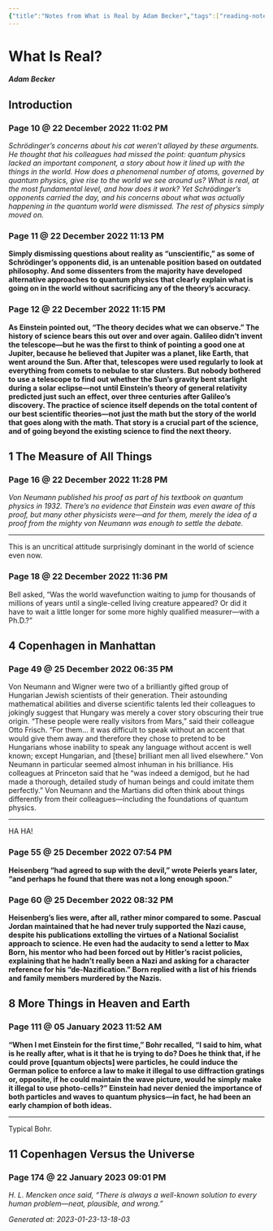 ```yaml
---
{"title":"Notes from What is Real by Adam Becker","tags":["reading-note"],"created":"2023-01-23T14:00:35+06:00","updated":"2023-01-23T15:20:53+06:00","dg-publish":true,"dg-note-icon":"stone","dg-path":"Reading/Notes and Highlights/What is Real by Adam Becker.md","permalink":"/reading/notes-and-highlights/what-is-real-by-adam-becker/","dgPassFrontmatter":true,"noteIcon":"stone"}
---
```


# What Is Real?
##### Adam Becker

## Introduction
### Page 10 @ 22 December 2022 11:02 PM
*Schrödinger’s concerns about his cat weren’t allayed by these arguments. He thought that his colleagues had missed the point: quantum physics lacked an important component, a story about how it lined up with the things in the world. How does a phenomenal number of atoms, governed by quantum physics, give rise to the world we see around us? What is real, at the most fundamental level, and how does it work? Yet Schrödinger’s opponents carried the day, and his concerns about what was actually happening in the quantum world were dismissed. The rest of physics simply moved on.*

### Page 11 @ 22 December 2022 11:13 PM
**Simply dismissing questions about reality as “unscientific,” as some of Schrödinger’s opponents did, is an untenable position based on outdated philosophy. And some dissenters from the majority have developed alternative approaches to quantum physics that clearly explain what is going on in the world without sacrificing any of the theory’s accuracy.**

### Page 12 @ 22 December 2022 11:15 PM
**As Einstein pointed out, “The theory decides what we can observe.”
The history of science bears this out over and over again. Galileo didn’t invent the telescope—but he was the first to think of pointing a good one at Jupiter, because he believed that Jupiter was a planet, like Earth, that went around the Sun. After that, telescopes were used regularly to look at everything from comets to nebulae to star clusters. But nobody bothered to use a telescope to find out whether the Sun’s gravity bent starlight during a solar eclipse—not until Einstein’s theory of general relativity predicted just such an effect, over three centuries after Galileo’s discovery. The practice of science itself depends on the total content of our best scientific theories—not just the math but the story of the world that goes along with the math. That story is a crucial part of the science, and of going beyond the existing science to find the next theory.**

## 1 The Measure of All Things
### Page 16 @ 22 December 2022 11:28 PM
*Von Neumann published his proof as part of his textbook on quantum physics in 1932. There’s no evidence that Einstein was even aware of this proof, but many other physicists were—and for them, merely the idea of a proof from the mighty von Neumann was enough to settle the debate.*

---
This is an uncritical attitude surprisingly dominant in the world of science even now.

### Page 18 @ 22 December 2022 11:36 PM
Bell asked, “Was the world wavefunction waiting to jump for thousands of millions of years until a single-celled living creature appeared? Or did it have to wait a little longer for some more highly qualified measurer—with a Ph.D.?”

## 4 Copenhagen in Manhattan
### Page 49 @ 25 December 2022 06:35 PM
Von Neumann and Wigner were two of a brilliantly gifted group of Hungarian Jewish scientists of their generation. Their astounding mathematical abilities and diverse scientific talents led their colleagues to jokingly suggest that Hungary was merely a cover story obscuring their true origin. “These people were really visitors from Mars,” said their colleague Otto Frisch. “For them… it was difficult to speak without an accent that would give them away and therefore they chose to pretend to be Hungarians whose inability to speak any language without accent is well known; except Hungarian, and [these] brilliant men all lived elsewhere.” Von Neumann in particular seemed almost inhuman in his brilliance. His colleagues at Princeton said that he “was indeed a demigod, but he had made a thorough, detailed study of human beings and could imitate them perfectly.” Von Neumann and the Martians did often think about things differently from their colleagues—including the foundations of quantum physics.

---
HA HA!

### Page 55 @ 25 December 2022 07:54 PM
**Heisenberg “had agreed to sup with the devil,” wrote Peierls years later, “and perhaps he found that there was not a long enough spoon.”**

### Page 60 @ 25 December 2022 08:32 PM
**Heisenberg’s lies were, after all, rather minor compared to some. Pascual Jordan maintained that he had never truly supported the Nazi cause, despite his publications extolling the virtues of a National Socialist approach to science. He even had the audacity to send a letter to Max Born, his mentor who had been forced out by Hitler’s racist policies, explaining that he hadn’t really been a Nazi and asking for a character reference for his “de-Nazification.” Born replied with a list of his friends and family members murdered by the Nazis.**

## 8 More Things in Heaven and Earth
### Page 111 @ 05 January 2023 11:52 AM
**“When I met Einstein for the first time,” Bohr recalled, “I said to him, what is he really after, what is it that he is trying to do? Does he think that, if he could prove [quantum objects] were particles, he could induce the German police to enforce a law to make it illegal to use diffraction gratings or, opposite, if he could maintain the wave picture, would he simply make it illegal to use photo-cells?” Einstein had never denied the importance of both particles and waves to quantum physics—in fact, he had been an early champion of both ideas.**

---
Typical Bohr.

## 11 Copenhagen Versus the Universe
### Page 174 @ 22 January 2023 09:01 PM
*H. L. Mencken once said, “There is always a well-known solution to every human problem—neat, plausible, and wrong.”*



*Generated at: 2023-01-23-13-18-03*